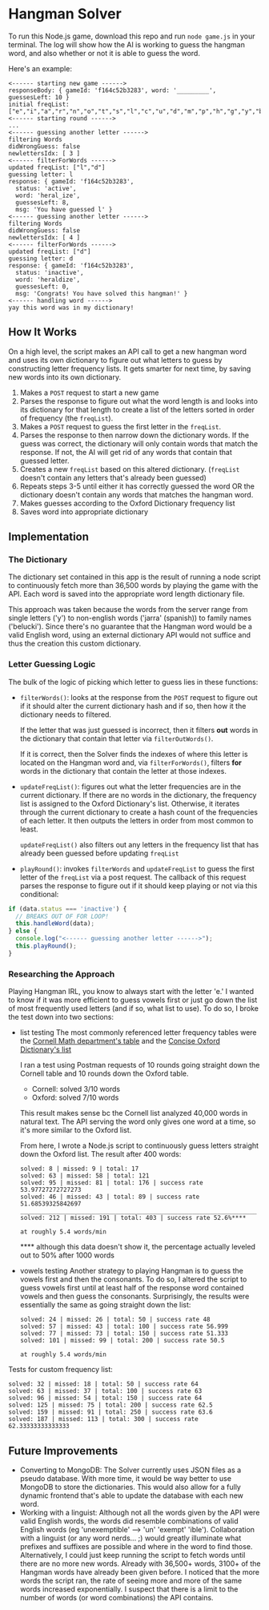 # Hangman Solver

To run this Node.js game, download this repo and run `node game.js` in your terminal. The log will show how the AI is working to guess the hangman word, and also whether or not it is able to guess the word.

Here's an example:
~~~~
<------ starting new game ------>
responseBody: { gameId: 'f164c52b3283', word: '_________', guessesLeft: 10 }
initial freqList: ["e","i","a","r","n","o","t","s","l","c","u","d","m","p","h","g","y","b","f","k","v","w","z","x","j","q"]
<------ starting round ------>
...
<------ guessing another letter ------>
filtering Words
didWrongGuess: false
newlettersIdx: [ 3 ]
<------ filterForWords ------>
updated freqList: ["l","d"]
guessing letter: l
response: { gameId: 'f164c52b3283',
  status: 'active',
  word: 'heral_ize',
  guessesLeft: 8,
  msg: 'You have guessed l' }
<------ guessing another letter ------>
filtering Words
didWrongGuess: false
newlettersIdx: [ 4 ]
<------ filterForWords ------>
updated freqList: ["d"]
guessing letter: d
response: { gameId: 'f164c52b3283',
  status: 'inactive',
  word: 'heraldize',
  guessesLeft: 0,
  msg: 'Congrats! You have solved this hangman!' }
<------ handling word ------>
yay this word was in my dictionary!
~~~~

## How It Works
On a high level, the script makes an API call to get a new hangman word and uses its own dictionary to figure out what letters to guess by constructing letter frequency lists. It gets smarter for next time, by saving new words into its own dictionary.

1. Makes a `POST` request to start a new game
2. Parses the response to figure out what the word length is and looks into its dictionary for that length to create a list of the letters sorted in order of frequency (the `freqList`).
3. Makes a `POST` request to guess the first letter in the `freqList`.
4. Parses the response to then narrow down the dictionary words. If the guess was correct, the dictionary will only contain words that match the response. If not, the AI will get rid of any words that contain that guessed letter.
5. Creates a new `freqList` based on this altered dictionary. (`freqList` doesn't contain any letters that's already been guessed)
6. Repeats steps 3-5 until either it has correctly guessed the word OR the dictionary doesn't contain any words that matches the hangman word.
7. Makes guesses according to the Oxford Dictionary frequency list
8. Saves word into appropriate dictionary

## Implementation

### The Dictionary
The dictionary set contained in this app is the result of running a node script to continuously fetch more than 36,500 words by playing the game with the API. Each word is saved into the appropriate word length dictionary file.

This approach was taken because the words from the server range from single letters ('y') to non-english words ('jarra' (spanish)) to family names ('belucki'). Since there's no guarantee that the Hangman word would be a valid English word, using an external dictionary API would not suffice and thus the creation this custom dictionary.

### Letter Guessing Logic
The bulk of the logic of picking which letter to guess lies in these functions:
  - `filterWords()`: looks at the response from the `POST` request to figure out if it should alter the current dictionary hash and if so, then how it the dictionary needs to filtered.

    If the letter that was just guessed is incorrect, then it filters **out** words in the dictionary that contain that letter via `filterOutWords()`.

    If it is correct, then the Solver finds the indexes of where this letter is located on the Hangman word and, via `filterForWords()`, filters **for** words in the dictionary that contain the letter at those indexes.

  - `updateFreqList()`: figures out what the letter frequencies are in the current dictionary. If there are no words in the dictionary, the frequency list is assigned to the Oxford Dictionary's list. Otherwise, it  iterates through the current dictionary to create a hash count of the frequencies of each letter. It then outputs the letters in order from most common to least.

    `updateFreqList()` also filters out any letters in the frequency list that has already been guessed before updating `freqList`

  - `playRound()`: invokes `filterWords` and `updateFreqList` to guess the first letter of the `freqList` via a post request. The callback of this request parses the response to figure out if it should keep playing or not via this conditional:
  ~~~~javascript
  if (data.status === 'inactive') {
    // BREAKS OUT OF FOR LOOP!
    this.handleWord(data);
  } else {
    console.log("<------ guessing another letter ------>");
    this.playRound();
  }
  ~~~~

### Researching the Approach
Playing Hangman IRL, you know to always start with the letter 'e.' I wanted to know if it was more efficient to guess vowels first or just go down the list of most frequently used letters (and if so, what list to use). To do so, I broke the test down into two sections:
- list testing
  The most commonly referenced letter frequency tables were the [Cornell Math department's table](https://www.math.cornell.edu/~mec/2003-2004/cryptography/subs/frequencies.html) and the [Concise Oxford Dictionary's list](https://en.oxforddictionaries.com/explore/which-letters-are-used-most)

  I ran a test using Postman requests of 10 rounds going straight down the Cornell table and 10 rounds down the Oxford table.
  - Cornell: solved 3/10 words
  - Oxford: solved 7/10 words

  This result makes sense bc the Cornell list analyzed 40,000 words in natural text. The API serving the word only gives one word at a time, so it's more similar to the Oxford list.

  From here, I wrote a Node.js script to continuously guess letters straight down the Oxford list. The result after 400 words:
  ~~~~
  solved: 8 | missed: 9 | total: 17
  solved: 63 | missed: 58 | total: 121
  solved: 95 | missed: 81 | total: 176 | success rate 53.97727272727273
  solved: 46 | missed: 43 | total: 89 | success rate 51.68539325842697
  __________________________________________________________________
  solved: 212 | missed: 191 | total: 403 | success rate 52.6%****

  at roughly 5.4 words/min
  ~~~~
  **** although this data doesn't show it, the percentage actually leveled out to 50% after 1000 words

- vowels testing
  Another strategy to playing Hangman is to guess the vowels first and then the consonants. To do so, I altered the script to guess vowels first until at least half of the response word contained vowels and then guess the consonants. Surprisingly, the results were essentially the same as going straight down the list:

  ~~~~
  solved: 24 | missed: 26 | total: 50 | success rate 48
  solved: 57 | missed: 43 | total: 100 | success rate 56.999
  solved: 77 | missed: 73 | total: 150 | success rate 51.333
  solved: 101 | missed: 99 | total: 200 | success rate 50.5

  at roughly 5.4 words/min
  ~~~~

Tests for custom frequency list:
~~~~
solved: 32 | missed: 18 | total: 50 | success rate 64
solved: 63 | missed: 37 | total: 100 | success rate 63
solved: 96 | missed: 54 | total: 150 | success rate 64
solved: 125 | missed: 75 | total: 200 | success rate 62.5
solved: 159 | missed: 91 | total: 250 | success rate 63.6
solved: 187 | missed: 113 | total: 300 | success rate 62.33333333333333
~~~~

## Future Improvements
- Converting to MongoDB: The Solver currently uses JSON files as a pseudo database. With more time, it would be way better to use MongoDB to store the dictionaries. This would also allow for a fully dynamic frontend that's able to update the database with each new word.
- Working with a linguist: Although not all the words given by the API were valid English words, the words did resemble combinations of valid English words (eg 'unexemptible' --> 'un' 'exempt' 'ible'). Collaboration with a linguist (or any word nerds... ;) would greatly illuminate what prefixes and suffixes are possible and where in the word to find those.
  Alternatively, I could just keep running the script to fetch words until there are no more new words. Already with 36,500+ words, 3100+ of the Hangman words have already been given before. I noticed that the more words the script ran, the rate of seeing more and more of the same words increased exponentially. I suspect that there is a limit to the number of words (or word combinations) the API contains.
